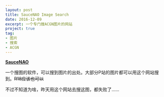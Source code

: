 ```yaml
---
layout: post
title: SauceNAO Image Search
date: 2016-12-09
excerpt: 一个专门搜ACGN图片的网站
project: true
tag: 
- 图片
- 搜索
- ACGN
---
```




[**SauceNAO**](http://saucenao.com/)

一个搜图的软件，可以搜到图片的出处。大部分P站的图片都可以用这个网站搜到。~~R18应该也可以~~

不过不知道为啥，昨天用这个网站去搜这图，都失败了……